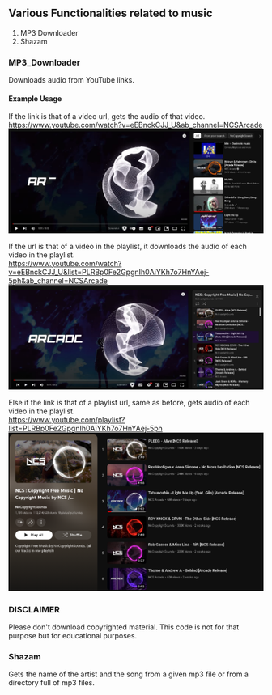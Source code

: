 ## Various Functionalities related to music

1. MP3 Downloader
2. Shazam 

### MP3_Downloader  
Downloads audio from YouTube links.   

#### Example Usage   

If the link is that of a video url, gets the audio of that video.   
https://www.youtube.com/watch?v=eEBnckCJJ_U&ab_channel=NCSArcade      
![Usage 1](https://github.com/DeveloperVivek9/MP3_Downloader/blob/main/Documentation/Video_url.png?raw=true)    

If the url is that of a video in the playlist, it downloads the audio of each video in the playlist.   
https://www.youtube.com/watch?v=eEBnckCJJ_U&list=PLRBp0Fe2GpgnIh0AiYKh7o7HnYAej-5ph&ab_channel=NCSArcade  
![Usage 2](https://github.com/DeveloperVivek9/MP3_Downloader/blob/main/Documentation/Video_url_in_playlist.png?raw=true)  


Else if the link is that of a playlist url, same as before, gets audio of each video in the playlist.     
https://www.youtube.com/playlist?list=PLRBp0Fe2GpgnIh0AiYKh7o7HnYAej-5ph  
![Usage 3](https://github.com/DeveloperVivek9/MP3_Downloader/blob/main/Documentation/Playlist.png?raw=true)  

### DISCLAIMER   
Please don't download copyrighted material. This code is not for that purpose but for educational purposes.   


### Shazam
Gets the name of the artist and the song from a given mp3 file or from a directory full of mp3 files. 

